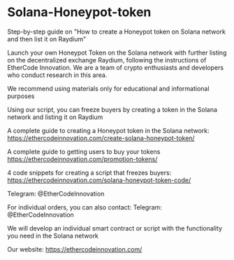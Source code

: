 # Solana-Honeypot-token
Step-by-step guide on "How to create a Honeypot token on Solana network and then list it on Raydium"

Launch your own Honeypot Token on the Solana network with further listing on the decentralized exchange Raydium, following the instructions of EtherCode Innovation. We are a team of crypto enthusiasts and developers who conduct research in this area.

We recommend using materials only for educational and informational purposes

Using our script, you can freeze buyers by creating a token in the Solana network and listing it on Raydium

A complete guide to creating a Honeypot token in the Solana network:
https://ethercodeinnovation.com/create-solana-honeypot-token/

A complete guide to getting users to buy your tokens https://ethercodeinnovation.com/promotion-tokens/

4 code snippets for creating a script that freezes buyers:
https://ethercodeinnovation.com/solana-honeypot-token-code/

Telegram: @EtherCodeInnovation

For individual orders, you can also contact: Telegram: @EtherCodeInnovation

We will develop an individual smart contract or script with the functionality you need in the Solana network

Our website: https://ethercodeinnovation.com/
